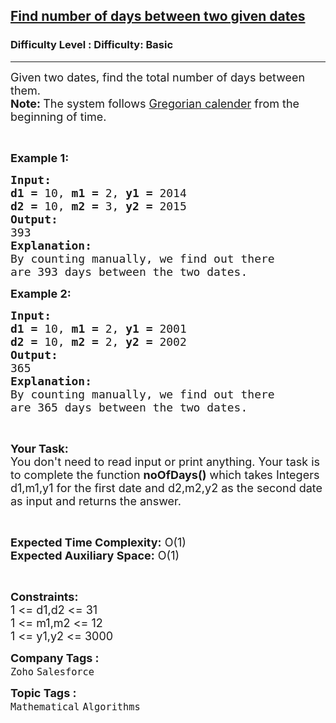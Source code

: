 <h2><a href="https://www.geeksforgeeks.org/problems/find-number-of-days-between-two-given-dates5400/1">Find number of days between two given dates</a></h2><h3>Difficulty Level : Difficulty: Basic</h3><hr><div class="problems_problem_content__Xm_eO"><p><span style="font-size:18px">Given two dates, find the total number of days between them.<br>
<strong>Note: </strong>The system follows <a href="https://en.wikipedia.org/wiki/Gregorian_calendar#Adoption">Gregorian calender</a> from the beginning of time.</span></p>

<p>&nbsp;</p>

<p><span style="font-size:18px"><strong>Example 1:</strong></span></p>

<pre><span style="font-size:18px"><strong>Input:</strong></span>
<span style="font-size:18px"><strong>d1 = </strong>10, <strong>m1 = </strong>2, <strong>y1 = </strong>2014</span>
<span style="font-size:18px"><strong>d2 = </strong>10, <strong>m2 = </strong>3, <strong>y2 = </strong>2015</span>
<span style="font-size:18px"><strong>Output:</strong></span>
<span style="font-size:18px">393</span>
<span style="font-size:18px"><strong>Explanation:</strong></span>
<span style="font-size:18px">By counting manually, we find out there
are 393 days between the two dates.</span></pre>

<p><span style="font-size:18px"><strong>Example 2:</strong></span></p>

<pre><span style="font-size:18px"><strong>Input:</strong></span>
<span style="font-size:18px"><strong>d1 = </strong>10, <strong>m1 = </strong>2, <strong>y1 = </strong>2001</span>
<span style="font-size:18px"><strong>d2 = </strong>10, <strong>m2 = </strong>2, <strong>y2 = </strong>2002</span>
<span style="font-size:18px"><strong>Output:</strong></span>
<span style="font-size:18px">365</span>
<span style="font-size:18px"><strong>Explanation:</strong></span>
<span style="font-size:18px">By counting manually, we find out there
are 365 days between the two dates.</span></pre>

<p>&nbsp;</p>

<p><span style="font-size:18px"><strong>Your Task:</strong><br>
You don't need to read input or print anything. Your task is to complete the function <strong>noOfDays()</strong> which takes Integers d1,m1,y1 for the first date and d2,m2,y2 as the second date as input and returns the answer.</span></p>

<p>&nbsp;</p>

<p><span style="font-size:18px"><strong>Expected Time Complexity:</strong> O(1)<br>
<strong>Expected Auxiliary Space:</strong> O(1)</span></p>

<p>&nbsp;</p>

<p><span style="font-size:18px"><strong>Constraints:</strong></span><br>
<span style="font-size:18px">1 &lt;= d1,d2 &lt;= 31<br>
1 &lt;= m1,m2 &lt;= 12<br>
1 &lt;= y1,y2 &lt;= 3000</span></p>
</div><p><span style=font-size:18px><strong>Company Tags : </strong><br><code>Zoho</code>&nbsp;<code>Salesforce</code>&nbsp;<br><p><span style=font-size:18px><strong>Topic Tags : </strong><br><code>Mathematical</code>&nbsp;<code>Algorithms</code>&nbsp;